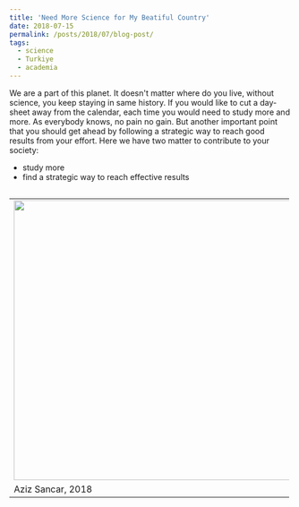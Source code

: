 ```yaml
---
title: 'Need More Science for My Beatiful Country'
date: 2018-07-15
permalink: /posts/2018/07/blog-post/
tags:
  - science
  - Turkiye
  - academia
---
```


We are a part of this planet. It doesn't matter where do you live, without science, you keep staying in same history. If you would like to cut a day-sheet away from the calendar, each time you would need to study more and more. As everybody knows, no pain no gain. But another important point that you should get ahead by following a strategic way to reach good results from your effort. Here we have two matter to contribute to your society:

* study more
* find a strategic way to reach effective results

<table align='left' style="width:500px; margin-right:0px">
  <tr>
    <td><img src="2018-07-15-blog-post-01_sancar.jpg" width="500"></td>
  </tr>
  <tr>
    <td>Aziz Sancar, 2018</td>
  </tr>
</table>

<!--
Science
======

Blogs
-----
http://www.huseyincavus.com.tr

-->
